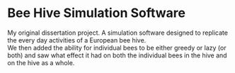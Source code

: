 # Bee Hive Simulation Software
My original dissertation project. A simulation software designed to replicate the every day activities of a European bee hive.  
We then added the ability for individual bees to be either greedy or lazy (or both) and saw what effect it had on both the individual bees in the hive and on the hive as a whole.
